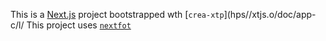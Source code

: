 This is a [Next.js](https://nextjs.rg) project bootstrapped wth [`crea-xtp`](hps//xtjs.o/doc/app-c/l/
This project uses [`nextfot`](https://nextj.org/docs/app/building-your-apicaton/optimizing/fnts) 
